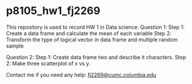 # p8105_hw1_fj2269
This repository is used to record HW 1 in Data science:
Question 1:
   Step 1: Create a data frame and calculate the mean of each variable
   Step 2: Transform the type of logical vector in data frame and multiple random sample
   
Question 2:
    Step 1: Create data frame two and describe it characters.
    Step 2: Make three scatterplot of x vs y.
    
Contact me if you need any help: fj2269@cumc.columbia.edu